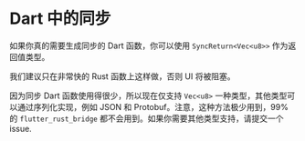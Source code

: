 # Dart 中的同步

如果你真的需要生成同步的 Dart 函数，你可以使用 `SyncReturn<Vec<u8>>` 作为返回值类型。

我们建议只在非常快的 Rust 函数上这样做，否则 UI 将被阻塞。

因为同步 Dart 函数使用得很少，所以现在仅支持 `Vec<u8>` 一种类型，其他类型可以通过序列化实现，例如 JSON 和
Protobuf。注意，这种方法极少用到，99% 的 `flutter_rust_bridge` 都不会用到。如果你需要其他类型支持，请提交一个
issue.
